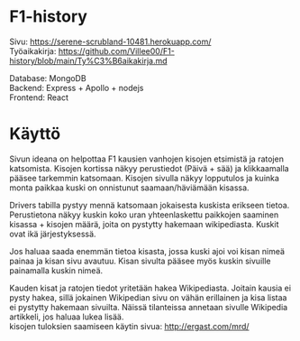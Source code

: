 # F1-history

Sivu: https://serene-scrubland-10481.herokuapp.com/</br>
Työaikakirja: https://github.com/Villee00/F1-history/blob/main/Ty%C3%B6aikakirja.md</br>

Database: MongoDB<br/>
Backend: Express + Apollo + nodejs<br/>
Frontend: React<br/>

# Käyttö
Sivun ideana on helpottaa F1 kausien vanhojen kisojen etsimistä ja ratojen katsomista. Kisojen kortissa näkyy perustiedot (Päivä + sää) ja klikkaamalla pääsee tarkemmin katsomaan. Kisojen sivulla näkyy lopputulos ja kuinka monta paikkaa kuski on onnistunut saamaan/häviämään kisassa.<br/>

Drivers tabilla pystyy mennä katsomaan jokaisesta kuskista erikseen tietoa. Perustietona näkyy kuskin koko uran yhteenlaskettu paikkojen saaminen kisassa + kisojen määrä, joita on pystytty hakemaan wikipediasta. Kuskit ovat ikä järjestyksessä.<br/>

Jos haluaa saada enemmän tietoa kisasta, jossa kuski ajoi voi kisan nimeä painaa ja kisan sivu avautuu. Kisan sivulta pääsee myös kuskin sivuille painamalla kuskin nimeä.<br/>


Kauden kisat ja ratojen tiedot yritetään hakea Wikipediasta. Joitain kausia ei pysty hakea, sillä jokainen Wikipedian sivu on vähän erillainen ja kisa listaa ei pystytty hakemaan sivuilta. Näissä tilanteissa annetaan sivulle Wikipedia artikkeli, jos haluaa lukea lisää.
<br/> kisojen tuloksien saamiseen käytin sivua: http://ergast.com/mrd/ <br/>